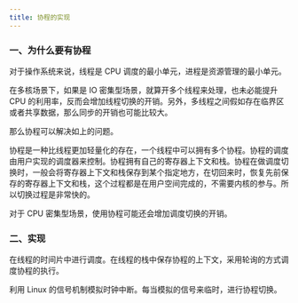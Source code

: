 ```yaml
---
title: 协程的实现
---
```


### 一、为什么要有协程

对于操作系统来说，线程是 CPU 调度的最小单元，进程是资源管理的最小单元。

在多核场景下，如果是 IO 密集型场景，就算开多个线程来处理，也未必能提升 CPU 的利用率，反而会增加线程切换的开销。另外，多线程之间假如存在临界区或者共享数据，那么同步的开销也可能比较大。

那么协程可以解决如上的问题。

协程是一种比线程更加轻量化的存在，一个线程中可以拥有多个协程。协程的调度由用户实现的调度器来控制。协程拥有自己的寄存器上下文和栈。协程在做调度切换时，一般会将寄存器上下文和栈保存到某个指定地方，在切回来时，恢复先前保存的寄存器上下文和栈，这个过程都是在用户空间完成的，不需要内核的参与。所以切换过程是非常快的。

对于 CPU 密集型场景，使用协程可能还会增加调度切换的开销。

### 二、实现

在线程的时间片中进行调度。在线程的栈中保存协程的上下文，采用轮询的方式调度协程的执行。

利用 Linux 的信号机制模拟时钟中断。每当模拟的信号来临时，进行协程切换。